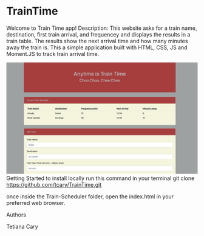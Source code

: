 # TrainTime

Welcome to Train Time app!
Description: This website asks for a train name, destination, first train arrival, and frequencey and displays the results in a train table. The results show the next arrival time and how many minutes away the train is.
This a simple application built with HTML, CSS, JS and Moment.JS to track train arrival time.

![Train Scheduler](assets/train.png)
Getting Started
to install locally run this command in your terminal
git clone https://github.com/tcary/TrainTime.git

once inside the Train-Scheduler folder, open the index.html in your preferred web browser.

Authors

Tetiana Cary
